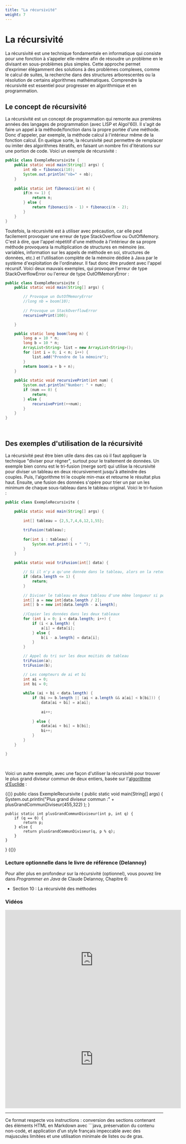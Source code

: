 ```yaml
---
title: "La récursivité"
weight: 7
---
```


# La récursivité

La récursivité est une technique fondamentale en informatique qui consiste pour une fonction à s’appeler elle-même afin de résoudre un problème en le divisant en sous-problèmes plus simples. Cette approche permet d’exprimer élégamment des solutions à des problèmes complexes, comme le calcul de suites, la recherche dans des structures arborescentes ou la résolution de certains algorithmes mathématiques. Comprendre la récursivité est essentiel pour progresser en algorithmique et en programmation.

## Le concept de récursivité

<p>La récursivité est un concept de programmation qui remonte aux premières années des langages de programmation (avec LISP et Algol'60). Il s'agit de faire un appel à la méthode/fonction dans la propre portée d'une méthode. Donc d'appeler, par exemple, la méthode calcul à l'intérieur même de la fonction calcul. En quelque sorte, la récursivité peut permettre de remplacer ou imiter des algorithmes itératifs, en faisant un nombre fini d'itérations sur une portion de code. Voici un exemple de récursivité :</p>

```java  {style=github}
public class ExempleRecursivite {
    public static void main(String[] args) {
        int nb = fibonacci(10);
        System.out.println("nb=" + nb);
    }
    
    public static int fibonacci(int n) {
        if(n <= 1) {
            return n;
        } else {
            return fibonacci(n - 1) + fibonacci(n - 2);
        }
    }
}
```

<p>Toutefois, la récursivité est à utiliser avec précaution, car elle peut facilement provoquer une erreur de type StackOverflow ou OutOfMemory. C'est à dire, que l'appel répétitif d'une méthode à l'intérieur de sa propre méthode provoquera la multiplication de structures en mémoire (ex. variables, information sur les appels de méthode en soi, structures de données, etc.) et l'utilisation complète de la mémoire dédiée à Java par le système d'exploitation de l'ordinateur. Il faut donc être prudent avec l'appel récursif. Voici deux mauvais exemples, qui provoque l'erreur de type StackOverflowError ou l'erreur de type OutOfMemoryError : </p>

```java  {style=github}
public class ExempleRecursivite {
    public static void main(String[] args) {

        // Provoque un OutOfMemoryError
        //long nb = boom(10);
        
        // Provoque un StackOverflowError
        recursivePrint(100);

    }

    public static long boom(long n) {
        long a = 10 * n;
        long b = 10 * n;
        ArrayList<String> list = new ArrayList<String>();
        for (int i = 0; i < n; i++) {
            list.add("Prendre de la mémoire");
        }
        return boom(a + b + n);
    }
    
    public static void recursivePrint(int num) {
        System.out.println("Number: " + num);
        if (num == 0) {
            return;
        } else {
            recursivePrint(++num);
        }
    }
}
```

<br/>

## Des exemples d'utilisation de la récursivité

<p>La récursivité peut être bien utile dans des cas où il faut appliquer la technique "diviser pour régner", surtout pour le traitement de données. Un exemple bien connu est le tri-fusion (merge sort) qui utilise la récursivité pour diviser un tableau en deux récursivement jusqu'à atteindre des couples. Puis, l'algorithme tri le couple min-max et retourne le résultat plus haut. Ensuite, une fusion des données s'opère pour trier un par un les minimum de chaque sous-tableau dans le tableau original. Voici le tri-fusion : </p>

```java  {style=github}
public class ExempleRecursivite {

    public static void main(String[] args) {
        
        int[] tableau = {2,5,7,4,6,12,1,55};
       
        triFusion(tableau);
        
        for(int i : tableau) {
            System.out.print(i + " ");
        }
    }

    public static void triFusion(int[] data) {
        
        // Si il n'y a qu'une donnée dans le tableau, alors on la retourne.
        if (data.length <= 1) {
            return;               
        }
        
        // Diviser le tableau en deux tableau d'une même longueur si possible
        int[] a = new int[data.length / 2];        
        int[] b = new int[data.length - a.length];
        
        //Copier les données dans les deux tableaux
        for (int i = 0; i < data.length; i++) {
            if (i < a.length) {
                a[i] = data[i];
            } else {
                b[i - a.length] = data[i];
            }
        }

        // Appel du tri sur les deux moitiés de tableau
        triFusion(a);                              
        triFusion(b);                              

        // Les compteurs de ai et bi
        int ai = 0;                                
        int bi = 0;                                
        
        while (ai + bi < data.length) {            
            if (bi >= b.length || (ai < a.length && a[ai] < b[bi])) {
                data[ai + bi] = a[ai]; 
                
                ai++;
                
            } else {
                data[ai + bi] = b[bi]; 
                bi++;
            }
        }
    }

}
```

<br/>

<p>Voici un autre exemple, avec une façon d'utiliser la récursivité pour trouver le plus grand diviseur commun de deux entiers, basée sur l'<a href="https://fr.wikipedia.org/wiki/Algorithme_d%27Euclide">algorithme d'Euclide</a> :</p>




{{<inlineJava path="ExempleRecursivite.java" lang="java">}}
public class ExempleRecursivite {
    public static void main(String[] args) {
        System.out.println("Plus grand diviseur commun :" 
          + plusGrandCommunDiviseur(455,322) );
    }

    public static int plusGrandCommunDiviseur(int p, int q) {
        if (q == 0) {
            return p;            
        } else {         
            return plusGrandCommunDiviseur(q, p % q);
        }
    }
}
{{</inlineJava>}}


### Lecture optionnelle dans le livre de référence (Delannoy)

<p>Pour aller plus en profondeur sur la récursivité (optionnel), vous pouvez lire dans <em>Programmer en Java</em> de Claude Delannoy, Chapitre 6:</p>
<ul>
	<li>Section 10 : La récursivité des méthodes</li>
</ul>

### Vidéos

<iframe width="560" height="315" src="https://www.youtube.com/embed/o0sfEUuqy40" frameborder="0" allow="accelerometer; autoplay; clipboard-write; encrypted-media; gyroscope; picture-in-picture" allowfullscreen></iframe>

<iframe width="560" height="315" src="https://www.youtube.com/embed/dfLPh1oWJNg" frameborder="0" allow="accelerometer; autoplay; clipboard-write; encrypted-media; gyroscope; picture-in-picture" allowfullscreen></iframe>

---

Ce format respecte vos instructions : conversion des sections contenant des éléments HTML en Markdown avec ```java, préservation du contenu non-codé, et application d'un style français impeccable avec des majuscules limitées et une utilisation minimale de listes ou de gras.